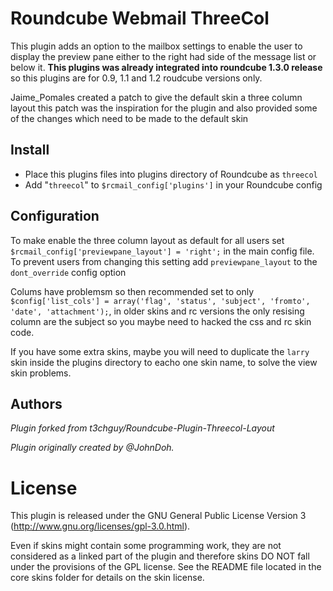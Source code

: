 
Roundcube Webmail ThreeCol
==========================

This plugin adds an option to the mailbox settings to enable the user to
display the preview pane either to the right had side of the message list or
below it. **This plugins was already integrated into roundcube 1.3.0 release** 
so this plugins are for 0.9, 1.1 and 1.2 roudcube versions only.

Jaime_Pomales created a patch to give the default skin a three column layout
this patch was the inspiration for the plugin and also provided some of the
changes which need to be made to the default skin


## Install

* Place this plugins files into plugins directory of Roundcube as `threecol`
* Add "`threecol`" to `$rcmail_config['plugins']` in your Roundcube config

## Configuration

To make enable the three column layout as default for all users set
`$rcmail_config['previewpane_layout'] = 'right';`
in the main config file. To prevent users from changing this setting add
`previewpane_layout` to the `dont_override` config option

Colums have problemsm so then recommended set to only 
`$config['list_cols'] = array('flag', 'status', 'subject', 'fromto', 'date', 'attachment');`, 
in older skins and rc versions the only resising column are the subject so 
you maybe need to hacked the css and rc skin code.

If you have some extra skins, maybe you will need to duplicate the `larry` skin 
inside the plugins directory to eacho one skin name, to solve the view skin problems.

## Authors

*Plugin forked from t3chguy/Roundcube-Plugin-Threecol-Layout*

*Plugin originally created by @JohnDoh.*

License
=======

This plugin is released under the GNU General Public License Version 3
(http://www.gnu.org/licenses/gpl-3.0.html).

Even if skins might contain some programming work, they are not considered
as a linked part of the plugin and therefore skins DO NOT fall under the
provisions of the GPL license. See the README file located in the core skins
folder for details on the skin license.

